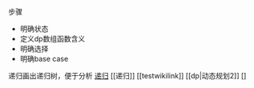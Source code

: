 步骤
 - 明确状态
 - 定义dp数组函数含义
 - 明确选择
 - 明确base case 

递归画出递归树，便于分析
[递归](inbox/%E9%80%92%E5%BD%92.md)
[[递归]]
[[testwikilink]]
[[dp|动态规划2]]
[]
